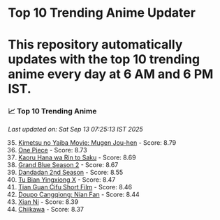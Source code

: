 # Top 10 Trending Anime Updater
# This repository automatically updates with the top 10 trending anime every day at 6 AM and 6 PM IST.

<!-- ANIME_LIST_START -->
### 📈 Top 10 Trending Anime

*Last updated on: Sat Sep 13 07:25:13 IST 2025*

35. [Kimetsu no Yaiba Movie: Mugen Jou-hen](https://myanimelist.net/anime/59192) - Score: 8.79
52. [One Piece](https://myanimelist.net/anime/21) - Score: 8.73
67. [Kaoru Hana wa Rin to Saku](https://myanimelist.net/anime/59845) - Score: 8.69
72. [Grand Blue Season 2](https://myanimelist.net/anime/59986) - Score: 8.67
122. [Dandadan 2nd Season](https://myanimelist.net/anime/60543) - Score: 8.55
159. [Tu Bian Yingxiong X](https://myanimelist.net/anime/53447) - Score: 8.47
168. [Tian Guan Cifu Short Film](https://myanimelist.net/anime/60988) - Score: 8.46
182. [Doupo Cangqiong: Nian Fan](https://myanimelist.net/anime/51039) - Score: 8.44
214. [Xian Ni](https://myanimelist.net/anime/55809) - Score: 8.39
243. [Chiikawa](https://myanimelist.net/anime/50250) - Score: 8.37

<!-- ANIME_LIST_END -->

